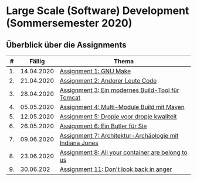 # Large Scale (Software) Development (Sommersemester 2020)

## Überblick über die Assignments
| # | Fällig | Thema |
|---|--------|-------|
| 1. | 14.04.2020 | [Assignment 1: GNU Make](01_gnumake/readme.md) |
| 2. | 21.04.2020 | [Assignment 2: Anderer Leute Code](02_tomcat/readme.md) |
| 3. | 28.04.2020 | [Assignment 3: Ein modernes Build-Tool für Tomcat](03_maven/readme.md) |
| 4. | 05.05.2020 | [Assignment 4: Multi-Module Build mit Maven](04_multimodule/readme.md) |
| 5. | 12.05.2020 | [Assignment 5: Dropje voor dropje kwaliteit](05_tests/readme.md) |
| 6. | 26.05.2020 | [Assignment 6: Ein Butler für Sie](06_jenkins/readme.md) |
| 7. | 09.06.2020 | [Assignment 7: Architektur-Archäologie mit Indiana Jones](07_archaeologie/readme.md) |
| 8. | 23.06.2020 | [Assignment 8: All your container are belong to us](08_docker/readme.md) |
| 9. | 30.06.202 | [Assignment 11: Don't look back in anger](09_reflection/readme.md) |

